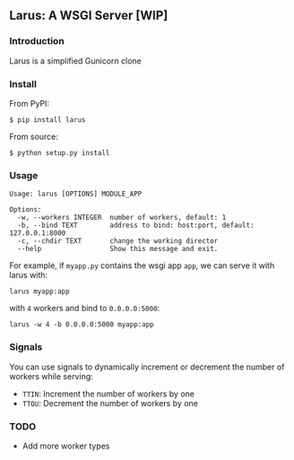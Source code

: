 Larus: A WSGI Server [WIP]
--------------------------

### Introduction

Larus is a simplified Gunicorn clone

### Install

From PyPI:

    $ pip install larus

From source:

    $ python setup.py install

### Usage

    Usage: larus [OPTIONS] MODULE_APP

    Options:
      -w, --workers INTEGER  number of workers, default: 1
      -b, --bind TEXT        address to bind: host:port, default: 127.0.0.1:8000
      -c, --chdir TEXT       change the working director
      --help                 Show this message and exit.

For example, if `myapp.py` contains the wsgi app `app`, we can serve it with larus with:

    larus myapp:app

with `4` workers and bind to `0.0.0.0:5000`:

    larus -w 4 -b 0.0.0.0:5000 myapp:app

### Signals

You can use signals to dynamically increment or decrement the number of workers while serving:

* `TTIN`: Increment the number of workers by one
* `TTOU`: Decrement the number of workers by one

### TODO

* Add more worker types
